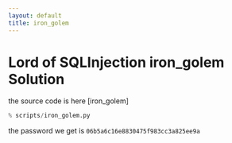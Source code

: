 ```yaml
---
layout: default
title: iron_golem
---
```


# Lord of SQLInjection iron_golem Solution

the source code is here [iron_golem]
```python
% scripts/iron_golem.py
```


the password we get is `06b5a6c16e8830475f983cc3a825ee9a`
